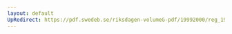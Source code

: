 ```yaml
---
layout: default
UpRedirect: https://pdf.swedeb.se/riksdagen-volumeG-pdf/19992000/reg_19992000/reg_19992000_0184.pdf
---
```

